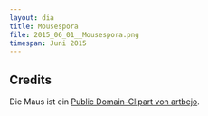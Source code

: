 ```yaml
---
layout: dia
title: Mousespora
file: 2015_06_01__Mousespora.png
timespan: Juni 2015
---
```


## Credits

Die Maus ist ein [Public Domain-Clipart von artbejo](https://openclipart.org/detail/174870/mouse).
